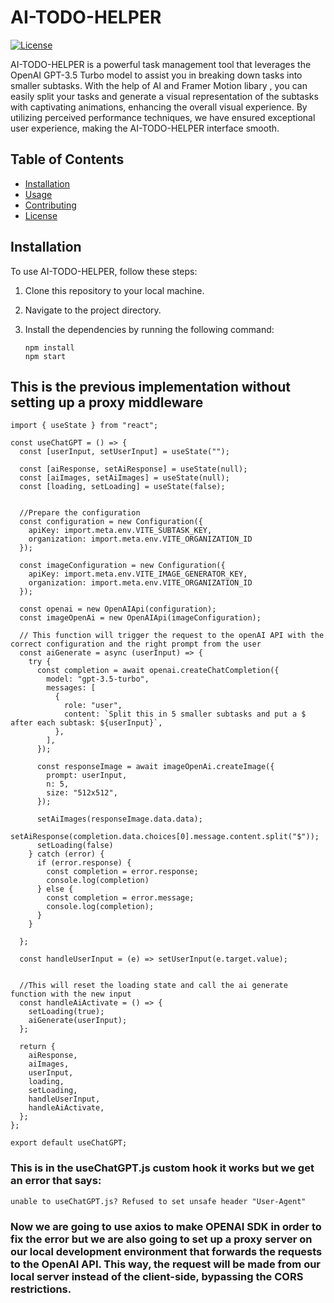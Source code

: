 # AI-TODO-HELPER

[![License](https://img.shields.io/badge/License-MIT-blue.svg)](https://opensource.org/licenses/MIT)

AI-TODO-HELPER is a powerful task management tool that leverages the OpenAI GPT-3.5 Turbo model to assist you in breaking down tasks into smaller subtasks. With the help of AI and Framer Motion libary , you can easily split your tasks and generate a visual representation of the subtasks with captivating animations, enhancing the overall visual experience. By utilizing perceived performance techniques, we have ensured exceptional user experience, making the AI-TODO-HELPER interface smooth.

## Table of Contents

- [Installation](#installation)
- [Usage](#usage)
- [Contributing](#contributing)
- [License](#license)

## Installation

To use AI-TODO-HELPER, follow these steps:

1. Clone this repository to your local machine.
2. Navigate to the project directory.
3. Install the dependencies by running the following command:

   ```shell
   npm install
   npm start
## This is the previous implementation without setting up a proxy middleware



```import { Configuration, OpenAIApi } from "openai";
import { useState } from "react";

const useChatGPT = () => {
  const [userInput, setUserInput] = useState("");

  const [aiResponse, setAiResponse] = useState(null);
  const [aiImages, setAiImages] = useState(null);
  const [loading, setLoading] = useState(false);


  //Prepare the configuration
  const configuration = new Configuration({
    apiKey: import.meta.env.VITE_SUBTASK_KEY,
    organization: import.meta.env.VITE_ORGANIZATION_ID
  });

  const imageConfiguration = new Configuration({
    apiKey: import.meta.env.VITE_IMAGE_GENERATOR_KEY,
    organization: import.meta.env.VITE_ORGANIZATION_ID
  });

  const openai = new OpenAIApi(configuration);
  const imageOpenAi = new OpenAIApi(imageConfiguration);

  // This function will trigger the request to the openAI API with the correct configuration and the right prompt from the user
  const aiGenerate = async (userInput) => {
    try {
      const completion = await openai.createChatCompletion({
        model: "gpt-3.5-turbo",
        messages: [
          {
            role: "user",
            content: `Split this in 5 smaller subtasks and put a $ after each subtask: ${userInput}`,
          },
        ],
      });

      const responseImage = await imageOpenAi.createImage({
        prompt: userInput,
        n: 5,
        size: "512x512",
      });

      setAiImages(responseImage.data.data);
      setAiResponse(completion.data.choices[0].message.content.split("$"));
      setLoading(false)
    } catch (error) {
      if (error.response) {
        const completion = error.response;
        console.log(completion)
      } else {
        const completion = error.message;
        console.log(completion);
      }
    }

  };

  const handleUserInput = (e) => setUserInput(e.target.value);


  //This will reset the loading state and call the ai generate function with the new input 
  const handleAiActivate = () => {
    setLoading(true);
    aiGenerate(userInput);
  };

  return {
    aiResponse,
    aiImages,
    userInput,
    loading,
    setLoading,
    handleUserInput,
    handleAiActivate,
  };
};

export default useChatGPT; 
```

### This is in the useChatGPT.js custom hook it works but we get an error that says: 

```unable to useChatGPT.js? Refused to set unsafe header "User-Agent"```

### Now we are going to use axios to make OPENAI SDK in order to fix the error but we are also going to set up a proxy server on our local development environment that forwards the requests to the OpenAI API. This way, the request will be made from our local server instead of the client-side, bypassing the CORS restrictions. 

